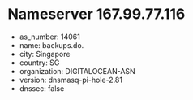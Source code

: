 # Nameserver 167.99.77.116

* as_number: 14061
* name: backups.do.
* city: Singapore
* country: SG
* organization: DIGITALOCEAN-ASN
* version: dnsmasq-pi-hole-2.81
* dnssec: false

